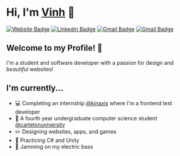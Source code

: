 # Hi, I'm [Vinh](https://vinhnguyen.ca) 🌺

[![Website Badge](https://img.shields.io/badge/-vinhnguyen.ca-EF444F?style=flat&logo=google-chrome&logoColor=white&link=https://vinhnguyen.ca)](https://vinhnguyen.ca)
[![Linkedin Badge](https://img.shields.io/badge/-vinhvn-EF444F?style=flat&logo=Linkedin&logoColor=white&link=https://www.linkedin.com/in/vinhvn/)](https://www.linkedin.com/in/vinhvn/)
[![Gmail Badge](https://img.shields.io/badge/-resume.pdf-EF444F?style=flat&logo=pinboard&logoColor=white&link=https://vinhnguyen.ca/resume_2021.pdf)](https://vinhnguyen.ca/resume_2021.pdf)
[![Gmail Badge](https://img.shields.io/badge/-vinhh.nguyen@carleton.ca-EF444F?style=flat&logo=Gmail&logoColor=white&link=mailto:vinhh.nguyen@carleton.ca)](mailto:vinhh.nguyen@carleton.ca)

## Welcome to my Profile! 🚀

I'm a student and software developer with a passion for design and *beautiful* websites!

## I'm currently...

- 💻 Completing an internship [@kinaxis](https://kinaxis.com) where I'm a frontend test developer
- 📖 A fourth year undergraduate computer science student [@carletonuniversity](https://carleton.ca)
- ✏️ Designing websites, apps, and games
- 🔧 Practicing C# and Unity
- 🎸 Jamming on my electric bass
